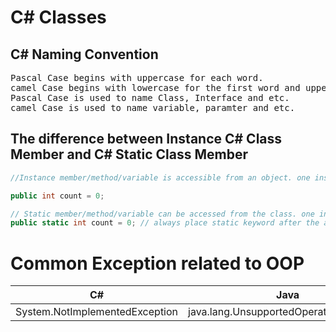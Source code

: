 # C# Classes
## C# Naming Convention
<pre>
Pascal Case begins with uppercase for each word.
camel Case begins with lowercase for the first word and uppercase for the remaining words.
Pascal Case is used to name Class, Interface and etc.
camel Case is used to name variable, paramter and etc.
</pre>

## The difference between Instance C# Class Member and C# Static Class Member
```csharp
//Instance member/method/variable is accessible from an object. one instance per object. 

public int count = 0; 

// Static member/method/variable can be accessed from the class. one instance per class.
public static int count = 0; // always place static keyword after the access modifier
```
# Common Exception related to OOP

| C# | Java |  Description |
| - | - | - |
| System.NotImplementedException     |   java.lang.UnsupportedOperationException     | |
